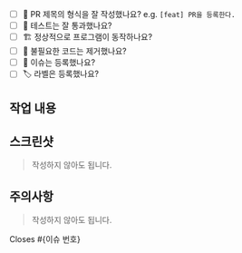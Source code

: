 - [ ] 🔀 PR 제목의 형식을 잘 작성했나요? e.g. `[feat] PR을 등록한다.` 
- [ ] 💯 테스트는 잘 통과했나요?
- [ ] 🏗️ 정상적으로 프로그램이 동작하나요?
- [ ] 🧹 불필요한 코드는 제거했나요?
- [ ] 💭 이슈는 등록했나요?
- [ ] 🏷️ 라벨은 등록했나요?

## 작업 내용

## 스크린샷
> 작성하지 않아도 됩니다.

## 주의사항
> 작성하지 않아도 됩니다.

Closes #{이슈 번호}
